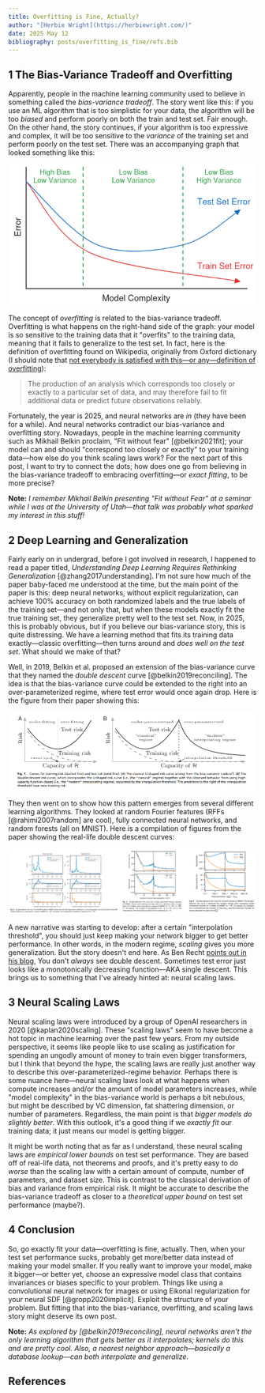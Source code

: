 ```yaml
---
title: Overfitting is Fine, Actually?
author: "[Herbie Wright](https://herbiewright.com/)"
date: 2025 May 12
bibliography: posts/overfitting_is_fine/refs.bib
---
```


## 1 The Bias-Variance Tradeoff and Overfitting

Apparently, people in the machine learning community used to believe in something called the *bias-variance tradeoff*. The story went like this: if you use an ML algorithm that is too simplistic for your data, the algorithm will be too *biased* and perform poorly on both the train and test set. Fair enough. On the other hand, the story continues, if your algorithm is too expressive and complex, it will be too sensitive to the *variance* of the training set and perform poorly on the test set. There was an accompanying graph that looked something like this:

![](biasvariance.png)

The concept of *overfitting* is related to the bias-variance tradeoff. Overfitting is what happens on the right-hand side of the graph: your model is so sensitive to the training data that it "overfits" to the training data, meaning that it fails to generalize to the test set. In fact, here is the definition of overfitting found on Wikipedia, originally from Oxford dictionary (I should note that [not everybody is satisfied with this—or any—definition of overfitting](https://www.argmin.net/p/thou-shalt-not-overfit)):

> The production of an analysis which corresponds too closely or exactly to a particular set of data, and may therefore fail to fit additional data or predict future observations reliably.

Fortunately, the year is 2025, and neural networks are *in* (they have been for a while). And neural networks contradict our bias-variance and overfitting story. Nowadays, people in the machine learning community such as Mikhail Belkin proclaim, "Fit without fear" [@belkin2021fit]; your model can and should "correspond too closely or exactly" to your training data—how else do you think scaling laws work? For the next part of this post, I want to try to connect the dots; how does one go from believing in the bias-variance tradeoff to embracing overfitting—or *exact fitting*, to be more precise?

**Note:** *I remember Mikhail Belkin presenting "Fit without Fear" at a seminar while I was at the University of Utah—that talk was probably what sparked my interest in this stuff!*

## 2 Deep Learning and Generalization

Fairly early on in undergrad, before I got involved in research, I happened to read a paper titled, *Understanding Deep Learning Requires Rethinking Generalization* [@zhang2017understanding]. I'm not sure how much of the paper baby-faced me understood at the time, but the main point of the paper is this: deep neural networks, without explicit regularization, can achieve 100% accuracy on both randomized labels and the true labels of the training set—and not only that, but when these models exactly fit the true training set, they generalize pretty well to the test set. Now, in 2025, this is probably obvious, but if you believe our bias-variance story, this is quite distressing. We have a learning method that fits its training data exactly—classic overfitting—then turns around and *does well on the test set*. What should we make of that? 

Well, in 2019, Belkin et al. proposed an extension of the bias-variance curve that they named the *double descent* curve [@belkin2019reconciling]. The idea is that the bias-variance curve could be extended to the right into an over-parameterized regime, where test error would once again drop. Here is the figure from their paper showing this:

![](doubledescent.png)

They then went on to show how this pattern emerges from several different learning algorithms. They looked at random Fourier features (RFFs [@rahimi2007random] are cool), fully connected neural networks, and random forests (all on MNIST). Here is a compilation of figures from the paper showing the real-life double descent curves:

![](doubledescent2.png)

A new narrative was starting to develop: after a certain "interpolation threshold", you should just keep making your network bigger to get better performance. In other words, in the modern regime, *scaling* gives you more generalization. But the story doesn't end here. As Ben Recht [points out in his blog](https://www.argmin.net/p/overfitting-to-theories-of-overfitting), You don't *always* see double descent. Sometimes test error just looks like a monotonically decreasing function—AKA single descent. This brings us to something that I've already hinted at: neural scaling laws.

## 3 Neural Scaling Laws

Neural scaling laws were introduced by a group of OpenAI researchers in 2020 [@kaplan2020scaling]. These "scaling laws" seem to have become a hot topic in machine learning over the past few years. From my outside perspective, it seems like people like to use scaling as justification for spending an ungodly amount of money to train even bigger transformers, but I think that beyond the hype, the scaling laws are really just another way to describe this over-parameterized-regime behavior. Perhaps there is some nuance here—neural scaling laws look at what happens when compute increases and/or the amount of model parameters increases, while "model complexity" in the bias-variance world is perhaps a bit nebulous, but might be described by VC dimension, fat shattering dimension, or number of parameters. Regardless, the main point is that *bigger models do slightly better*. With this outlook, it's a good thing if we *exactly fit* our training data; it just means our model is getting bigger.

It might be worth noting that as far as I understand, these neural scaling laws are *empirical lower bounds* on test set performance. They are based off of real-life data, not theorems and proofs, and it's pretty easy to do *worse* than the scaling law with a certain amount of compute, number of parameters, and dataset size. This is contrast to the classical derivation of bias and variance from empirical risk. It might be accurate to describe the bias-variance tradeoff as closer to a *theoretical upper bound* on test set performance (maybe?).

## 4 Conclusion

So, go exactly fit your data—overfitting is fine, actually. Then, when your test set performance sucks, probably get more/better data instead of making your model smaller. If you really want to improve your model, make it bigger—or better yet, choose an expressive model class that contains invariances or biases specific to your problem. Things like using a convolutional neural network for images or using Eikonal regularization for your neural SDF [@gropp2020implicit]. Exploit the structure of your problem. But fitting that into the bias-variance, overfitting, and scaling laws story might deserve its own post.

**Note:** *As explored by [@belkin2019reconciling], neural networks aren't the only learning algorithm that gets better as it interpolates; kernels do this and are pretty cool. Also, a nearest neighbor approach—basically a database lookup—can both interpolate and generalize.*

## References




